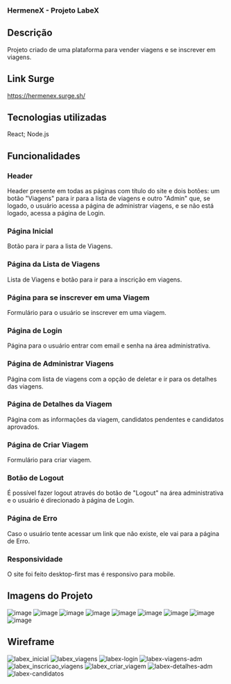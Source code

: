 ### HermeneX - Projeto LabeX

## Descrição
Projeto criado de uma plataforma para vender viagens e se inscrever em viagens.

## Link Surge
https://hermenex.surge.sh/

## Tecnologias utilizadas
React;
Node.js

## Funcionalidades

### Header
Header presente em todas as páginas com título do site e dois botões: um botão "Viagens" para ir para a lista de viagens e outro "Admin" que, se logado, o usuário acessa a página de administrar viagens, e se não está logado, acessa a página de Login.

### Página Inicial
Botão para ir para a lista de Viagens.

### Página da Lista de Viagens
Lista de Viagens e botão para ir para a inscrição em viagens.

### Página para se inscrever em uma Viagem
Formulário para o usuário se inscrever em uma viagem.

### Página de Login
Página para o usuário entrar com email e senha na área administrativa.

### Página de Administrar Viagens
Página com lista de viagens com a opção de deletar e ir para os detalhes das viagens.

### Página de Detalhes da Viagem
Página com as informações da viagem, candidatos pendentes e candidatos aprovados.

### Página de Criar Viagem
Formulário para criar viagem.

### Botão de Logout
É possível fazer logout através do botão de "Logout" na área administrativa e o usuário é direcionado à página de Login.

### Página de Erro
Caso o usuário tente acessar um link que não existe, ele vai para a página de Erro.

### Responsividade
O site foi feito desktop-first mas é responsivo para mobile.

## Imagens do Projeto
![image](https://user-images.githubusercontent.com/94693150/154778972-bd8e5791-6a7d-401c-b09f-dde47c16d468.png)
![image](https://user-images.githubusercontent.com/94693150/154778988-528f11be-0be9-4340-9ff8-626d29325c90.png)
![image](https://user-images.githubusercontent.com/94693150/154779009-4411bd57-ed55-441f-bafe-fd5d95365e0f.png)
![image](https://user-images.githubusercontent.com/94693150/154778960-7d203669-227f-4132-9465-f91ffa7693e8.png)
![image](https://user-images.githubusercontent.com/94693150/154779034-54c74231-7f41-4a86-ba5d-145dfc0e9b3c.png)
![image](https://user-images.githubusercontent.com/94693150/154779053-d184c1d1-e2ba-476b-b093-0c34a4a5878b.png)
![image](https://user-images.githubusercontent.com/94693150/154779078-fc406764-58c3-447d-9e73-068ead87073d.png)
![image](https://user-images.githubusercontent.com/94693150/154779087-38d7cb7a-2769-442a-ac5c-ec1cd463552d.png)
![image](https://user-images.githubusercontent.com/94693150/154779097-1b2e4048-58d9-41ac-a223-61ab2fe94785.png)

## Wireframe
![labex_inicial](https://user-images.githubusercontent.com/94693150/153938239-b9a77242-d3d9-4793-af8c-207b7e995291.png)
![labex_viagens](https://user-images.githubusercontent.com/94693150/153938252-24eab630-3b8a-4229-9e92-f86787f1b9d3.png)
![labex-login](https://user-images.githubusercontent.com/94693150/153938264-4166b6d9-64f1-4712-aa11-f9c9092d1005.png)
![labex-viagens-adm](https://user-images.githubusercontent.com/94693150/153938278-4728fc03-bf48-4a74-9b71-058e3157f648.png)
![labex_inscricao_viagens](https://user-images.githubusercontent.com/94693150/153938293-8f6cbd5d-803a-4a4d-927d-a7fba1b780ab.png)
![labex_criar_viagem](https://user-images.githubusercontent.com/94693150/153938329-324cfe6c-414e-434a-97f7-4f7368dfeda5.png)
![labex-detalhes-adm](https://user-images.githubusercontent.com/94693150/153938336-427a9bd6-aa8f-4673-baf3-6e28a8b4de58.png)
![labex-candidatos](https://user-images.githubusercontent.com/94693150/153938348-fe5aaf90-7e6f-496e-a88f-6a83cebd6804.png)